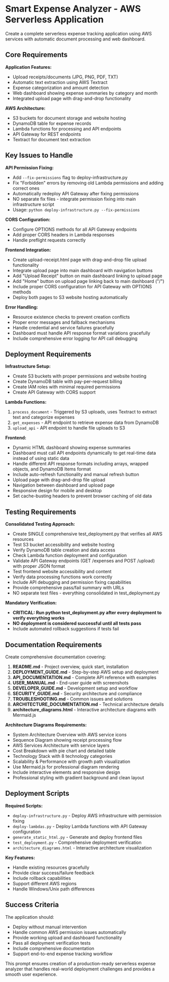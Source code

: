 # Smart Expense Analyzer - AWS Serverless Application

Create a complete serverless expense tracking application using AWS services with automatic document processing and web dashboard.

## Core Requirements

**Application Features:**
- Upload receipts/documents (JPG, PNG, PDF, TXT)
- Automatic text extraction using AWS Textract
- Expense categorization and amount detection
- Web dashboard showing expense summaries by category and month
- Integrated upload page with drag-and-drop functionality

**AWS Architecture:**
- S3 buckets for document storage and website hosting
- DynamoDB table for expense records
- Lambda functions for processing and API endpoints
- API Gateway for REST endpoints
- Textract for document text extraction

## Key Issues to Handle

**API Permission Fixing:**
- Add `--fix-permissions` flag to deploy-infrastructure.py
- Fix "Forbidden" errors by removing old Lambda permissions and adding correct ones
- Automatically redeploy API Gateway after fixing permissions
- NO separate fix files - integrate permission fixing into main infrastructure script
- Usage: `python deploy-infrastructure.py --fix-permissions`

**CORS Configuration:**
- Configure OPTIONS methods for all API Gateway endpoints
- Add proper CORS headers in Lambda responses
- Handle preflight requests correctly

**Frontend Integration:**
- Create upload-receipt.html page with drag-and-drop file upload functionality
- Integrate upload page into main dashboard with navigation buttons
- Add "Upload Receipt" button on main dashboard linking to upload page
- Add "Home" button on upload page linking back to main dashboard ("/")
- Include proper CORS configuration for API Gateway with OPTIONS methods
- Deploy both pages to S3 website hosting automatically

**Error Handling:**
- Resource existence checks to prevent creation conflicts
- Proper error messages and fallback mechanisms
- Handle credential and service failures gracefully
- Dashboard must handle API response format variations gracefully
- Include comprehensive error logging for API call debugging

## Deployment Requirements

**Infrastructure Setup:**
- Create S3 buckets with proper permissions and website hosting
- Create DynamoDB table with pay-per-request billing
- Create IAM roles with minimal required permissions
- Create API Gateway with CORS support

**Lambda Functions:**
1. `process_document` - Triggered by S3 uploads, uses Textract to extract text and categorize expenses
2. `get_expenses` - API endpoint to retrieve expense data from DynamoDB
3. `upload_api` - API endpoint to handle file uploads to S3

**Frontend:**
- Dynamic HTML dashboard showing expense summaries
- Dashboard must call API endpoints dynamically to get real-time data instead of using static data
- Handle different API response formats including arrays, wrapped objects, and DynamoDB Items format
- Include auto-refresh functionality and manual refresh button
- Upload page with drag-and-drop file upload
- Navigation between dashboard and upload page
- Responsive design for mobile and desktop
- Set cache-busting headers to prevent browser caching of old data

## Testing Requirements

**Consolidated Testing Approach:**
- Create SINGLE comprehensive test_deployment.py that verifies all AWS resources
- Test S3 bucket accessibility and website hosting
- Verify DynamoDB table creation and data access
- Check Lambda function deployment and configuration
- Validate API Gateway endpoints (GET /expenses and POST /upload) with proper JSON format
- Test frontend website accessibility and content
- Verify data processing functions work correctly
- Include API debugging and permission fixing capabilities
- Provide comprehensive pass/fail summary with URLs
- NO separate test files - everything consolidated in test_deployment.py

**Mandatory Verification:**
- **CRITICAL: Run python test_deployment.py after every deployment to verify everything works**
- **NO deployment is considered successful until all tests pass**
- Include automated rollback suggestions if tests fail

## Documentation Requirements

Create comprehensive documentation covering:

1. **README.md** - Project overview, quick start, installation
2. **DEPLOYMENT_GUIDE.md** - Step-by-step AWS setup and deployment
3. **API_DOCUMENTATION.md** - Complete API reference with examples
4. **USER_MANUAL.md** - End-user guide with screenshots
5. **DEVELOPER_GUIDE.md** - Development setup and workflow
6. **SECURITY_GUIDE.md** - Security architecture and compliance
7. **TROUBLESHOOTING.md** - Common issues and solutions
8. **ARCHITECTURE_DOCUMENTATION.md** - Technical architecture details
9. **architecture_diagrams.html** - Interactive architecture diagrams with Mermaid.js

**Architecture Diagrams Requirements:**
- System Architecture Overview with AWS service icons
- Sequence Diagram showing receipt processing flow
- AWS Services Architecture with service layers
- Cost Breakdown with pie chart and detailed table
- Technology Stack with 8 technology categories
- Scalability & Performance with growth path visualization
- Use Mermaid.js for professional diagram rendering
- Include interactive elements and responsive design
- Professional styling with gradient background and clean layout

## Deployment Scripts

**Required Scripts:**
- `deploy-infrastructure.py` - Deploy AWS infrastructure with permission fixing
- `deploy-lambdas.py` - Deploy Lambda functions with API Gateway configuration
- `generate_static_html.py` - Generate and deploy frontend files
- `test_deployment.py` - Comprehensive deployment verification
- `architecture_diagrams.html` - Interactive architecture visualization

**Key Features:**
- Handle existing resources gracefully
- Provide clear success/failure feedback
- Include rollback capabilities
- Support different AWS regions
- Handle Windows/Unix path differences

## Success Criteria

The application should:
- Deploy without manual intervention
- Handle common AWS permission issues automatically
- Provide working upload and dashboard functionality
- Pass all deployment verification tests
- Include comprehensive documentation
- Support end-to-end expense tracking workflow

This prompt ensures creation of a production-ready serverless expense analyzer that handles real-world deployment challenges and provides a smooth user experience.
